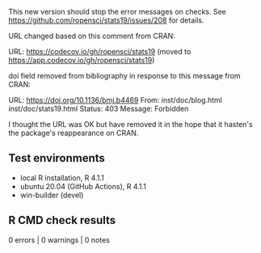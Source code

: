 This new version should stop the error messages on checks.
See https://github.com/ropensci/stats19/issues/208 for details.

URL changed based on this comment from CRAN:

URL: https://codecov.io/gh/ropensci/stats19 (moved to https://app.codecov.io/gh/ropensci/stats19)

doi field removed from bibliography in response to this message from CRAN:

   URL: https://doi.org/10.1136/bmj.b4469
      From: inst/doc/blog.html
            inst/doc/stats19.html
      Status: 403
      Message: Forbidden
      
I thought the URL was OK but have removed it in the hope that it hasten's the package's reappearance on CRAN.

## Test environments
* local R installation, R 4.1.1
* ubuntu 20.04 (GitHub Actions), R 4.1.1
* win-builder (devel)

## R CMD check results

0 errors | 0 warnings | 0 notes
